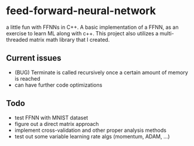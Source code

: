 # feed-forward-neural-network
 a little fun with FFNNs in C++. A basic implementation of a FFNN, as an exercise to learn ML along with c++. 
 This project also utilizes a multi-threaded matrix math library that I created.

## Current issues
- (BUG) Terminate is called recursively once a certain amount of memory is reached
- can have further code optimizations

## Todo
- test FFNN with MNIST dataset
- figure out a direct matrix approach 
- implement cross-validation and other proper analysis methods
- test out some variable learning rate algs (momentum, ADAM, ...)

